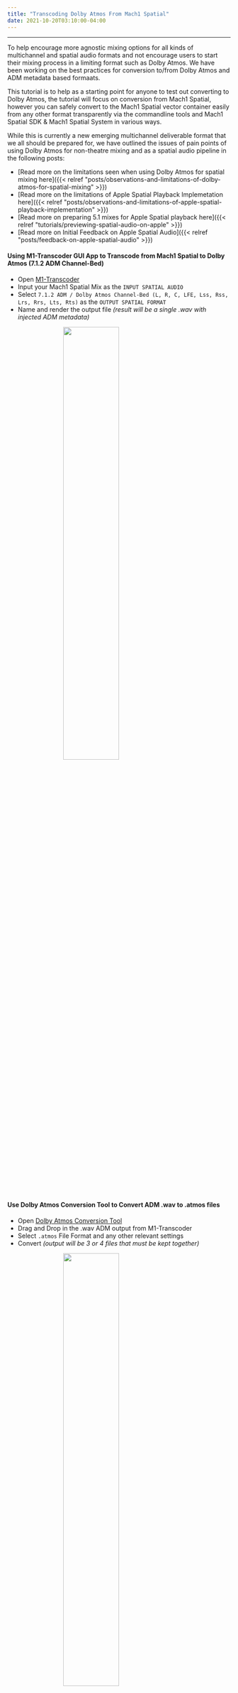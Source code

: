 ```yaml
---
title: "Transcoding Dolby Atmos From Mach1 Spatial"
date: 2021-10-20T03:10:00-04:00
---
```


---
To help encourage more agnostic mixing options for all kinds of multichannel and spatial audio formats and not encourage users to start their mixing process in a limiting format such as Dolby Atmos. We have been working on the best practices for conversion to/from Dolby Atmos and ADM metadata based formaats. 

This tutorial is to help as a starting point for anyone to test out converting to Dolby Atmos, the tutorial will focus on conversion from Mach1 Spatial, however you can safely convert to the Mach1 Spatial vector container easily from any other format transparently via the commandline tools and Mach1 Spatial SDK & Mach1 Spatial System in various ways.

While this is currently a new emerging multichannel deliverable format that we all should be prepared for, we have outlined the issues of pain points of using Dolby Atmos for non-theatre mixing and as a spatial audio pipeline in the following posts: 

- [Read more on the limitations seen when using Dolby Atmos for spatial mixing here]({{< relref "posts/observations-and-limitations-of-dolby-atmos-for-spatial-mixing" >}})
- [Read more on the limitations of Apple Spatial Playback Implemetation here]({{< relref "posts/observations-and-limitations-of-apple-spatial-playback-implementation" >}})
- [Read more on preparing 5.1 mixes for Apple Spatial playback here]({{< relref "tutorials/previewing-spatial-audio-on-apple" >}})
- [Read more on Initial Feedback on Apple Spatial Audio]({{< relref "posts/feedback-on-apple-spatial-audio" >}})

#### Using M1-Transcoder GUI App to Transcode from Mach1 Spatial to Dolby Atmos (7.1.2 ADM Channel-Bed)

- Open [M1-Transcoder](https://www.mach1.tech/spatial-system#transcoder)
- Input your Mach1 Spatial Mix as the `INPUT SPATIAL AUDIO` 
- Select `7.1.2 ADM / Dolby Atmos Channel-Bed (L, R, C, LFE, Lss, Rss, Lrs, Rrs, Lts, Rts)` as the `OUTPUT SPATIAL FORMAT`
- Name and render the output file _(result will be a single .wav with injected ADM metadata)_

<img src="https://mach1-research-public.s3.amazonaws.com/tutorials/resources/input-mach1spatial.gif" alt="" style="width:50%;display:block;margin-left:auto;margin-right:auto;">

#### Use Dolby Atmos Conversion Tool to Convert ADM .wav to .atmos files

- Open [Dolby Atmos Conversion Tool](https://developer.dolby.com/forms/dolby-atmos-conversion-tool/)
- Drag and Drop in the .wav ADM output from M1-Transcoder
- Select `.atmos` File Format and any other relevant settings
- Convert _(output will be 3 or 4 files that must be kept together)_

<img src="https://mach1-research-public.s3.amazonaws.com/tutorials/resources/convert-from-adm-to-atmos.gif" alt="" style="width:50%;display:block;margin-left:auto;margin-right:auto;">

#### Use Dolby Atmos Renderer for Playback Previewing

- Open [Dolby Atmos Renderer](https://professional.dolby.com/product/dolby-atmos-content-creation/dolby-atmos-renderer/)
- File>Open Master File
- Select `.atmos` file output from the Dolby Atmos Conversion Tool _(all .atmos files from the Conversion Tool need to be in the same folder to open the Master files)_
- Press Play

<img src="https://mach1-research-public.s3.amazonaws.com/tutorials/resources/atmos-playback-test.gif" alt="" style="width:50%;display:block;margin-left:auto;margin-right:auto;">
